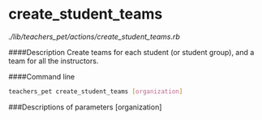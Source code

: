# create_student_teams

*./lib/teachers_pet/actions/create_student_teams.rb*

####Description
Create teams for each student (or student group), and a team for all the instructors.

####Command line
```bash
teachers_pet create_student_teams [organization]
```

###Descriptions of parameters
[organization]
